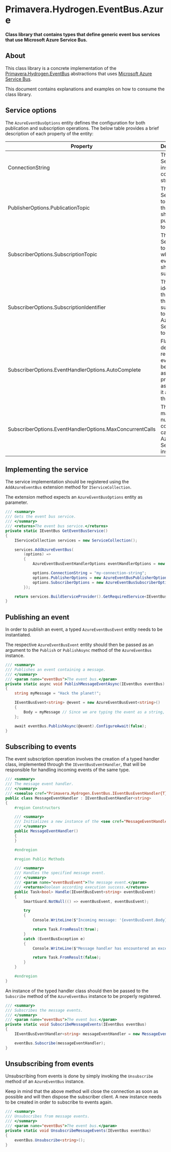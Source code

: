 # Primavera.Hydrogen.EventBus.Azure

**Class library that contains types that define generic event bus services that use Microsoft Azure Service Bus.**

## About

This class library is a concrete implementation of the [Primavera.Hydrogen.EventBus](EventBus.Abstractions.md) abstractions that uses [Microsoft Azure Service Bus](https://docs.microsoft.com/pt-pt/azure/service-bus-messaging/service-bus-messaging-overview).

This document contains explanations and examples on how to consume the class library.

## Service options

The `AzureEventBusOptions` entity defines the configuration for both publication and subscription operations. The below table provides a brief description of each property of the entity:

| Property                                                 | Description                                                                                            | Optional? |
|----------------------------------------------------------|--------------------------------------------------------------------------------------------------------|-----------|
| ConnectionString                                         | The Azure Service Bus instance connection string.                                                      | No.       |
| PublisherOptions.PublicationTopic                        | The Azure Service Bus topic that the events should be published to.                                    | No.       |
| SubscriberOptions.SubscriptionTopic                      | The Azure Service Bus topic whose events should be subscribed.                                         | No.       |
| SubscriberOptions.SubscriptionIdentifier                 | The unique identifier of the client that subscribes to the Azure Service Bus topic.                    | No.       |
| SubscriberOptions.EventHandlerOptions.AutoComplete       | Flag that defines if a received event will be marked as processed as soon as it arrives to the client. | No.       |
| SubscriberOptions.EventHandlerOptions.MaxConcurrentCalls | The maximum number of concurrent calls to the Azure Service Bus instance.                              | No.       |


## Implementing the service

The service implementation should be registered using the `AddAzureEventBus` extension method for `IServiceCollection`.

The extension method expects an `AzureEventBusOptions` entity as parameter.

```csharp
/// <summary>
/// Gets the event bus service.
/// </summary>
/// <returns>The event bus service.</returns>
private static IEventBus GetEventBusService()
{
    IServiceCollection services = new ServiceCollection();

    services.AddAzureEventBus(
        (options) =>
        {
            AzureEventBusEventHandlerOptions eventHandlerOptions = new AzureEventBusEventHandlerOptions(false, 10);

            options.ConnectionString = "my-connection-string";
            options.PublisherOptions = new AzureEventBusPublisherOptions("my-topic");
            options.SubscriberOptions = new AzureEventBusSubscriberOptions("my-topic", "my-topic-subscription-identifier", eventHandlerOptions);
        });

    return services.BuildServiceProvider().GetRequiredService<IEventBus>();
}
```

## Publishing an event

In order to publish an event, a typed `AzureEventBusEvent` entity needs to be instantiated.

The respective `AzureEventBusEvent` entity should then be passed as an argument to the `Publish` or `PublishAsync` method of the `AzureEventBus` instance.

```csharp
/// <summary>
/// Publishes an event containing a message.
/// </summary>
/// <param name="eventBus">The event bus.</param>
private static async void PublishMessageEventAsync(IEventBus eventBus)
{
    string myMessage = "Hack the planet!";

    IEventBusEvent<string> @event = new AzureEventBusEvent<string>()
    {
        Body = myMessage // Since we are typing the event as a string, we need to provide a string to the event body.
    };

    await eventBus.PublishAsync(@event).ConfigureAwait(false);
}
```

## Subscribing to events

The event subscription operation involves the creation of a typed handler class, implemented through  the `IEventBusEventHandler`, that will be responsible for handling incoming events of the same type.

```csharp
/// <summary>
/// The message event handler.
/// </summary>
/// <seealso cref="Primavera.Hydrogen.EventBus.IEventBusEventHandler{T}"/>
public class MessageEventHandler : IEventBusEventHandler<string>
{
    #region Constructors

    /// <summary>
    /// Initializes a new instance of the <see cref="MessageEventHandler"/> class.
    /// </summary>
    public MessageEventHandler()
    {
    }

    #endregion

    #region Public Methods

    /// <summary>
    /// Handles the specified message event.
    /// </summary>
    /// <param name="eventBusEvent">The message event.</param>
    /// <returns>Boolean according execution success.</returns>
    public Task<bool> Handle(IEventBusEvent<string> eventBusEvent)
    {
        SmartGuard.NotNull(() => eventBusEvent, eventBusEvent);

        try
        {
            Console.WriteLine($"Incoming message: '{eventBusEvent.Body}'");

            return Task.FromResult(true);
        }
        catch (EventBusException e)
        {
            Console.WriteLine($"Message handler has encountered an exception: '{e.Message}'");

            return Task.FromResult(false);
        }
    }

    #endregion
}
```

An instance of the typed handler class should then be passed to the `Subscribe` method of the `AzureEventBus` instance to be properly registered.

```csharp
/// <summary>
/// Subscribes the message events.
/// </summary>
/// <param name="eventBus">The event bus.</param>
private static void SubscribeMessageEvents(IEventBus eventBus)
{
    IEventBusEventHandler<string> messageEventHandler = new MessageEventHandler();

    eventBus.Subscribe(messageEventHandler);
}
```

## Unsubscribing from events

Unsubscribing from events is done by simply invoking the `Unsubscribe` method of an `AzureEventBus` instance.

Keep in mind that the above method will close the connection as soon as possible and will then dispose the subscriber client. A new instance needs to be created in order to subscribe to events again.

```csharp
/// <summary>
/// Unsubscribes from message events.
/// </summary>
/// <param name="eventBus">The event bus.</param>
private static void UnsubscribeMessageEvents(IEventBus eventBus)
{
    eventBus.Unsubscribe<string>();
}
```